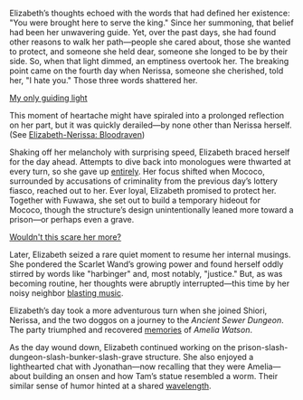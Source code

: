 Elizabeth’s thoughts echoed with the words that had defined her existence: "You were brought here to serve the king." Since her summoning, that belief had been her unwavering guide. Yet, over the past days, she had found other reasons to walk her path—people she cared about, those she wanted to protect, and someone she held dear, someone she longed to be by their side. So, when that light dimmed, an emptiness overtook her. The breaking point came on the fourth day when Nerissa, someone she cherished, told her, "I hate you." Those three words shattered her.

[My only guiding light](#embed:https://www.youtube.com/live/1_dhGL0K5-k?t=183)

This moment of heartache might have spiraled into a prolonged reflection on her part, but it was quickly derailed—by none other than Nerissa herself. (See [Elizabeth-Nerissa: Bloodraven](#edge:liz-nerissa))

Shaking off her melancholy with surprising speed, Elizabeth braced herself for the day ahead. Attempts to dive back into monologues were thwarted at every turn, so she gave up [entirely](https://www.youtube.com/live/1_dhGL0K5-k?feature=shared&t=1381). Her focus shifted when Mococo, surrounded by accusations of criminality from the previous day’s lottery fiasco, reached out to her. Ever loyal, Elizabeth promised to protect her. Together with Fuwawa, she set out to build a temporary hideout for Mococo, though the structure’s design unintentionally leaned more toward a prison—or perhaps even a grave.

[Wouldn't this scare her more?](#embed:https://www.youtube.com/live/1_dhGL0K5-k?feature=shared&t=2077)

Later, Elizabeth seized a rare quiet moment to resume her internal musings. She pondered the Scarlet Wand’s growing power and found herself oddly stirred by words like "harbinger" and, most notably, "justice." But, as was becoming routine, her thoughts were abruptly interrupted—this time by her noisy neighbor [blasting music](https://www.youtube.com/live/1_dhGL0K5-k?feature=shared&t=4393).

Elizabeth’s day took a more adventurous turn when she joined Shiori, Nerissa, and the two doggos on a journey to the *Ancient Sewer Dungeon*. The party triumphed and recovered [memories](https://www.youtube.com/live/1_dhGL0K5-k?feature=shared&t=5881) of *Amelia Watson*.

As the day wound down, Elizabeth continued working on the prison-slash-dungeon-slash-bunker-slash-grave structure. She also enjoyed a lighthearted chat with Jyonathan—now recalling that they were Amelia—about building an onsen and how Tam’s statue resembled a worm. Their similar sense of humor hinted at a shared [wavelength](https://www.youtube.com/live/1_dhGL0K5-k?feature=shared&t=12113).
